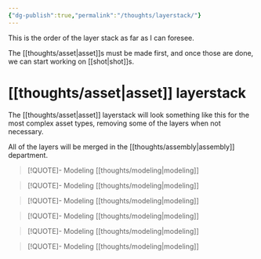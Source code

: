 ```yaml
---
{"dg-publish":true,"permalink":"/thoughts/layerstack/"}
---
```


This is the order of the layer stack as far as I can foresee.

The [[thoughts/asset\|asset]]s must be made first, and once those are done, we can start working on [[shot\|shot]]s.


# [[thoughts/asset\|asset]] layerstack

The [[thoughts/asset\|asset]] layerstack will look something like this for the most complex asset types, removing some of the layers when not necessary. 

All of the layers will be merged in the [[thoughts/assembly\|assembly]] department.

> [!QUOTE]- Modeling
>[[thoughts/modeling\|modeling]]

> [!QUOTE]- Modeling
>[[thoughts/modeling\|modeling]]

> [!QUOTE]- Modeling
>[[thoughts/modeling\|modeling]]

> [!QUOTE]- Modeling
>[[thoughts/modeling\|modeling]]

> [!QUOTE]- Modeling
>[[thoughts/modeling\|modeling]]

> [!QUOTE]- Modeling
>[[thoughts/modeling\|modeling]]

